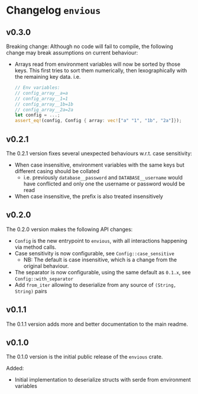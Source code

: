 # Changelog `envious`

## v0.3.0

Breaking change: Although no code will fail to compile, the following change may break assumptions on current behaviour:

- Arrays read from environment variables will now be sorted by those keys. This first tries to sort them numerically, then lexographically with the remaining key data. i.e.
  ```rust
  // Env variables:
  // config_array__a=a
  // config_array__1=1
  // config_array__1b=1b
  // config_array__2a=2a
  let config = ...;
  assert_eq!(config, Config { array: vec!["a" "1", "1b", "2a"]});
  ```

## v0.2.1

The 0.2.1 version fixes several unexpected behaviours w.r.t. case sensitivity:

- When case insensitive, environment variables with the same keys but different casing should be collated
  - i.e. previously `database__password` and `DATABASE__username` would have conflicted and only one the username or password would be read
- When case insensitive, the prefix is also treated insensitively

## v0.2.0

The 0.2.0 version makes the following API changes:

- `Config` is the new entrypoint to `envious`, with all interactions happening via method calls.
- Case sensitivity is now configurable, see `Config::case_sensitive`
  - NB: The default is case insensitive, which is a change from the original behaviour.
- The separator is now configurable, using the same default as `0.1.x`, see `Config::with_separator`
- Add `from_iter` allowing to deserialize from any source of `(String, String)` pairs

## v0.1.1

The 0.1.1 version adds more and better documentation to the main readme.

## v0.1.0

The 0.1.0 version is the initial public release of the `envious` crate.

Added:

- Initial implementation to deserialize structs with serde from environment variables
